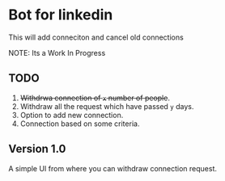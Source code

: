 # Bot for linkedin

This will add conneciton and cancel old connections

NOTE: Its a Work In Progress

## TODO

1. ~~Withdrwa connection of `x` number of people~~.
2. Withdraw all the request which have passed `y` days.
3. Option to add new connection.
4. Connection based on some criteria.

## Version 1.0

A simple UI from where you can withdraw connection request.
